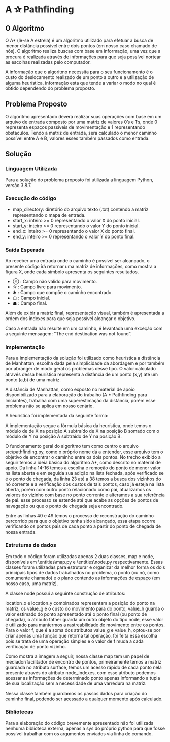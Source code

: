 # A ✰ Pathfinding

## O Algoritmo

O A* (lê-se A estrela) é um algoritmo utilizado para efetuar a busca de menor distância possível entre dois pontos (em nosso caso chamado de nós). O algoritmo realiza buscas com base em informação, uma vez que a procura é realizada através de informações para que seja possível nortear as escolhas realizadas pelo computador.

A informação que o algoritmo necessita para o seu funcionamento é o custo do deslocamento realizado de um ponto a outro e a utilização de alguma heurística, informação esta que tende a variar o modo no qual é obtido dependendo do problema proposto.

## Problema Proposto

O algoritmo apresentado deverá realizar suas operações com base em um arquivo de entrada composto por uma matriz de valores 0’s e 1’s, onde 0 representa espaços passíveis de movimentação e 1 representando obstáculos. Tendo a matriz de entrada, será calculado o menor caminho possível entre A e B, valores esses também passados como entrada.

## Solução

### Linguagem Utilizada

Para a solução do problema proposto foi utilizada a linguagem Python, versão 3.8.7.

### Execução do código
* map_directory: diretório do arquivo texto (.txt) contendo a matriz representando o mapa de entrada.
* start_x: inteiro >= 0 representando o valor X do ponto inicial.
* start_y: inteiro >= 0 representando o valor Y do ponto inicial.
* end_x: inteiro >= 0 representando o valor X do ponto final.
* end_y: inteiro >= 0 representando o valor Y do ponto final.

### Saída Esperada
Ao receber uma entrada onde o caminho é possível ser alcançado, o presente código irá retornar uma matriz de informações, como mostra a figura X, onde cada símbolo apresenta os seguintes resultados.

* ⊗ : Campo não válido para movimento.
* ✰ : Campo livre para movimento.
* ✱ : Campo que compõe o caminho encontrado.
* ☖ : Campo inicial.
* ☗ : Campo final.

Além de exibir a matriz final, representação visual, também é apresentada a ordem dos indexes para que seja possível alcançar o objetivo.

Caso a entrada não resulte em um caminho, é levantada uma exceção com a seguinte mensagem: "The end destination was not found”.

### Implementação

Para a implementação da solução foi utilizado como heurística a distância de Manhattan, escolha dada pela simplicidade da abordagem e por também por abranger de modo geral os problemas desse tipo. O valor calculado através dessa heurística representa a distância de um ponto (x,y) até um ponto (a,b) de uma matriz.

A distância de Manhattan, como exposto no material de apoio disponibilizado para a elaboração do trabalho (A * Pathfinding para Iniciantes), trabalha com uma superestimação da distância, porém esse problema não se aplica em nosso cenário.

A heurística foi implementada da seguinte forma:


A implementação segue a fórmula básica da heurística, onde temos o módulo de de X na posição A subtraído de X na posição B somado com o módulo de Y na posição A subtraído de Y na posição B.


O funcionamento geral do algoritmo tem como centro o arquivo src\pathfinding.py, como o próprio nome dá a entender, esse arquivo tem o objetivo de encontrar o caminho entre os dois pontos. No trecho exibido a seguir temos a ideia básica do algoritmo A*, como descrito no material de apoio. Da linha 14-16 temos a escolha e remoção do ponto de menor valor na lista aberta e em seguida sua adição na lista fechada, após verificado se é o ponto de chegada, da linha 23 até a 38 temos a busca dos vizinhos do nó corrente e a verificação dos custos de tais pontos, caso já esteja na lista aberta, porém com outro ponto relacionado como pai, atualizamos os valores do vizinho com base no ponto corrente e alteramos a sua referência de pai. esse processo se estende até que acabe as opções de pontos de navegação ou que o ponto de chegada seja encontrado.

Entre as linhas 40 e 49 temos o processo de reconstrução do caminho percorrido para que o objetivo tenha sido alcançado, essa etapa ocorre verificando os pontos pais de cada ponto a partir do ponto de chegada de nossa entrada.

### Estruturas de dados

Em todo o código foram utilizadas apenas 2 duas classes, map e node, disponíveis em \entities\map.py e \entities\node.py respectivamente. Essas classes foram utilizadas para estruturar e organizar da melhor forma os dois principais tipos de dados trabalhados no problema, o ponto (ou nó, como comumente chamado) e o plano contendo as informações de espaço (em nosso caso, uma matriz).

A classe node possui a seguinte construção de atributos:


location_x e location_y combinados representam a posição do ponto na matriz, os value_g é o custo do movimento para do ponto, value_h guarda o valor estimado do ponto apresentado até o ponto final (ou ponto de chegada), o atributo father guarda um outro objeto do tipo node, esse valor é utilizado para mantermos a rastreabilidade de movimento entre os pontos. Para o valor f, que é a soma dos atributos value_g e value_h, optou-se por criar apenas uma função que retorna tal operação, foi feita essa escolha pois se trata de uma operação simples e o valor de f muda a cada verificação de ponto vizinho.

Como mostra a imagem a seguir, nossa classe map tem um papel de mediador/facilitador de encontro de pontos, primeiramente temos a matriz guardada no atributo surface, temos um acesso rápido de cada ponto nela presente através do atributo node_indexes, com esse atributo podemos acessar as informações de determinado ponto apenas informando a tupla de sua localização sem a necessidade de uma varredura na matriz.

Nessa classe também guardamos os passos dados para criação do caminho final, podendo ser acessado a qualquer momento após calculado.

### Bibliotecas

Para a elaboração do código brevemente apresentado não foi utilizada nenhuma biblioteca externa, apenas a sys do próprio python para que fosse possível trabalhar com os argumentos enviados via linha de comando.
